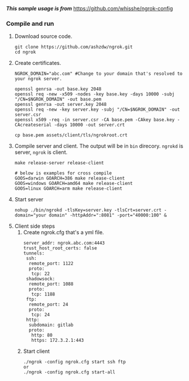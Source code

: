 **_This sample usage is from_** https://github.com/whisshe/ngrok-config

### Compile and run
1. Download source code.
   ```
   git clone https://github.com/ashzdw/ngrok.git
   cd ngrok
   ```
2. Create certificates.
   ```   
   NGROK_DOMAIN="abc.com" #Change to your domain that's resolved to your ngrok server.

   openssl genrsa -out base.key 2048
   openssl req -new -x509 -nodes -key base.key -days 10000 -subj "/CN=$NGROK_DOMAIN" -out base.pem
   openssl genrsa -out server.key 2048
   openssl req -new -key server.key -subj "/CN=$NGROK_DOMAIN" -out server.csr
   openssl x509 -req -in server.csr -CA base.pem -CAkey base.key -CAcreateserial -days 10000 -out server.crt

   cp base.pem assets/client/tls/ngrokroot.crt
   ```
3. Compile server and client. The output will be in `bin` direcory. `ngrokd` is server, `ngrok` is client.
   ```
   make release-server release-client

   # below is examples for cross compile
   GOOS=darwin GOARCH=386 make release-client
   GOOS=windows GOARCH=amd64 make release-client
   GOOS=linux GOARCH=arm make release-client
   ```
4. Start server
   ```
   nohup ./bin/ngrokd -tlsKey=server.key -tlsCrt=server.crt -domain="your domain" -httpAddr=":8081" -port="40000:100" &
   ```
5. Client side steps
   1. Create ngrok.cfg that's a yml file.
      ```
      server_addr: ngrok.abc.com:4443
      trust_host_root_certs: false
      tunnels:
       ssh:
        remote_port: 1122
        proto:
         tcp: 22
       shadowsock:
        remote_port: 1088
        proto:
         tcp: 1188
       ftp:
        remote_port: 24
        proto:
         tcp: 24
       http:
        subdomain: gitlab
        proto:
         http: 80
         https: 172.3.2.1:443
      ```
   2. Start client
      ```
      ./ngrok -config ngrok.cfg start ssh ftp
      or
      ./ngrok -config ngrok.cfg start-all
      ```
